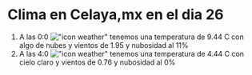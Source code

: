 # Clima en Celaya,mx en el dia 26

1. A las 0:0 !["icon weather"](http://openweathermap.org/img/w/02n.png) tenemos una temperatura de 9.44 C con algo de nubes y  vientos de 1.95 y nubosidad al 11%
1. A las 4:0 !["icon weather"](http://openweathermap.org/img/w/01n.png) tenemos una temperatura de 4.44 C con cielo claro y  vientos de 0.76 y nubosidad al 0%
